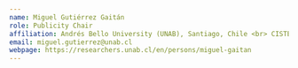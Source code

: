 ```yaml
---
name: Miguel Gutiérrez Gaitán 
role: Publicity Chair
affiliation: Andrés Bello University (UNAB), Santiago, Chile <br> CISTER Research Centre, Porto, Portugal
email: miguel.gutierrez@unab.cl 
webpage: https://researchers.unab.cl/en/persons/miguel-gaitan
---
```

